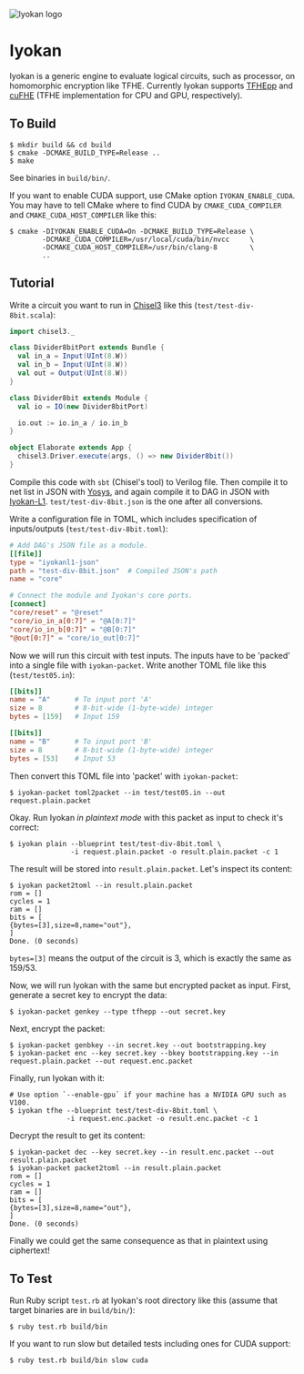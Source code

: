 ![Iyokan logo](https://user-images.githubusercontent.com/33079554/73909483-1af77f80-48f0-11ea-880b-55039781cca2.png)

# Iyokan

Iyokan is a generic engine to evaluate logical circuits, such as processor,
on homomorphic encryption like TFHE.
Currently Iyokan supports [TFHEpp](https://github.com/virtualsecureplatform/TFHEpp)
and [cuFHE](https://github.com/virtualsecureplatform/cuFHE)
(TFHE implementation for CPU and GPU, respectively).

## To Build

```
$ mkdir build && cd build
$ cmake -DCMAKE_BUILD_TYPE=Release ..
$ make
```

See binaries in `build/bin/`.

If you want to enable CUDA support, use CMake option `IYOKAN_ENABLE_CUDA`.
You may have to tell CMake where to find CUDA by `CMAKE_CUDA_COMPILER` and
`CMAKE_CUDA_HOST_COMPILER` like this:

```
$ cmake -DIYOKAN_ENABLE_CUDA=On -DCMAKE_BUILD_TYPE=Release \
        -DCMAKE_CUDA_COMPILER=/usr/local/cuda/bin/nvcc     \
        -DCMAKE_CUDA_HOST_COMPILER=/usr/bin/clang-8        \
        ..
```

## Tutorial

Write a circuit you want to run in [Chisel3](https://www.chisel-lang.org/)
like this (`test/test-div-8bit.scala`):

```scala
import chisel3._

class Divider8bitPort extends Bundle {
  val in_a = Input(UInt(8.W))
  val in_b = Input(UInt(8.W))
  val out = Output(UInt(8.W))
}

class Divider8bit extends Module {
  val io = IO(new Divider8bitPort)

  io.out := io.in_a / io.in_b
}

object Elaborate extends App {
  chisel3.Driver.execute(args, () => new Divider8bit())
}
```

Compile this code with `sbt` (Chisel's tool) to Verilog file.
Then compile it to net list in JSON with [Yosys](http://www.clifford.at/yosys/),
and again compile it to DAG in JSON with
[Iyokan-L1](https://github.com/virtualsecureplatform/Iyokan-L1).
`test/test-div-8bit.json` is the one after all conversions.

Write a configuration file in TOML,
which includes specification of inputs/outputs (`test/test-div-8bit.toml`):

```toml
# Add DAG's JSON file as a module.
[[file]]
type = "iyokanl1-json"
path = "test-div-8bit.json"  # Compiled JSON's path
name = "core"

# Connect the module and Iyokan's core ports.
[connect]
"core/reset" = "@reset"
"core/io_in_a[0:7]" = "@A[0:7]"
"core/io_in_b[0:7]" = "@B[0:7]"
"@out[0:7]" = "core/io_out[0:7]"
```

Now we will run this circuit with test inputs.
The inputs have to be 'packed' into a single file with `iyokan-packet`.
Write another TOML file like this (`test/test05.in`):

```toml
[[bits]]
name = "A"      # To input port 'A'
size = 8        # 8-bit-wide (1-byte-wide) integer
bytes = [159]   # Input 159

[[bits]]
name = "B"      # To input port 'B'
size = 8        # 8-bit-wide (1-byte-wide) integer
bytes = [53]    # Input 53
```

Then convert this TOML file into 'packet' with `iyokan-packet`:

```
$ iyokan-packet toml2packet --in test/test05.in --out request.plain.packet
```

Okay. Run Iyokan _in plaintext mode_ with this packet as input to check it's correct:

```
$ iyokan plain --blueprint test/test-div-8bit.toml \
               -i request.plain.packet -o result.plain.packet -c 1
```

The result will be stored into `result.plain.packet`. Let's inspect its content:

```
$ iyokan packet2toml --in result.plain.packet
rom = []
cycles = 1
ram = []
bits = [
{bytes=[3],size=8,name="out"},
]
Done. (0 seconds)
```

`bytes=[3]` means the output of the circuit is 3, which is exactly the same as 159/53.

Now, we will run Iyokan with the same but encrypted packet as input.
First, generate a secret key to encrypt the data:

```
$ iyokan-packet genkey --type tfhepp --out secret.key
```

Next, encrypt the packet:

```
$ iyokan-packet genbkey --in secret.key --out bootstrapping.key
$ iyokan-packet enc --key secret.key --bkey bootstrapping.key --in request.plain.packet --out request.enc.packet
```

Finally, run Iyokan with it:

```
# Use option `--enable-gpu` if your machine has a NVIDIA GPU such as V100.
$ iyokan tfhe --blueprint test/test-div-8bit.toml \
              -i request.enc.packet -o result.enc.packet -c 1
```

Decrypt the result to get its content:

```
$ iyokan-packet dec --key secret.key --in result.enc.packet --out result.plain.packet
$ iyokan-packet packet2toml --in result.plain.packet
rom = []
cycles = 1
ram = []
bits = [
{bytes=[3],size=8,name="out"},
]
Done. (0 seconds)
```

Finally we could get the same consequence as that in plaintext using ciphertext!

## To Test

Run Ruby script `test.rb` at Iyokan's root directory like this
(assume that target binaries are in `build/bin/`):

```
$ ruby test.rb build/bin
```

If you want to run slow but detailed tests including ones for CUDA support:

```
$ ruby test.rb build/bin slow cuda
```
